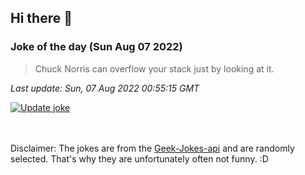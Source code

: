 ## Hi there 👋

### Joke of the day (Sun Aug 07 2022)
<!-- joke -->
>Chuck Norris can overflow your stack just by looking at it.
<!-- /joke -->

*Last update: Sun, 07 Aug 2022 00:55:15 GMT*

[![Update joke](https://github.com/nclskfm/nclskfm/actions/workflows/joke.yml/badge.svg)](https://github.com/nclskfm/nclskfm/actions/workflows/joke.yml)

<br><br>
Disclaimer: The jokes are from the [Geek-Jokes-api](https://github.com/sameerkumar18/geek-joke-api) and are randomly selected. That's why they are unfortunately often not funny. :D
